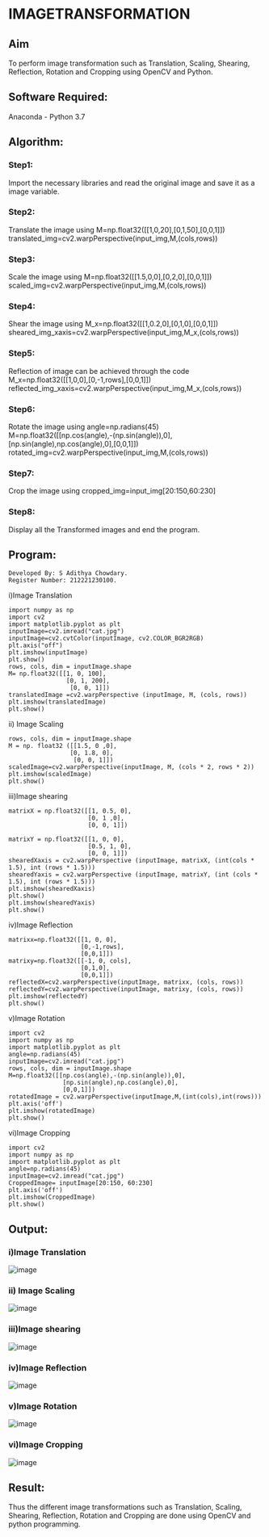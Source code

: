 # IMAGETRANSFORMATION

## Aim
To perform image transformation such as Translation, Scaling, Shearing, Reflection, Rotation and Cropping using OpenCV and Python.

## Software Required:
Anaconda - Python 3.7

## Algorithm:
### Step1:

Import the necessary libraries and read the original image and save it as a image variable.

### Step2:

Translate the image using M=np.float32([[1,0,20],[0,1,50],[0,0,1]]) translated_img=cv2.warpPerspective(input_img,M,(cols,rows))

### Step3:

Scale the image using M=np.float32([[1.5,0,0],[0,2,0],[0,0,1]]) scaled_img=cv2.warpPerspective(input_img,M,(cols,rows))

### Step4:

Shear the image using M_x=np.float32([[1,0.2,0],[0,1,0],[0,0,1]]) sheared_img_xaxis=cv2.warpPerspective(input_img,M_x,(cols,rows))

### Step5:

Reflection of image can be achieved through the code M_x=np.float32([[1,0,0],[0,-1,rows],[0,0,1]]) reflected_img_xaxis=cv2.warpPerspective(input_img,M_x,(cols,rows))

### Step6:

Rotate the image using angle=np.radians(45) M=np.float32([[np.cos(angle),-(np.sin(angle)),0],[np.sin(angle),np.cos(angle),0],[0,0,1]]) rotated_img=cv2.warpPerspective(input_img,M,(cols,rows))

### Step7:

Crop the image using cropped_img=input_img[20:150,60:230]

### Step8:

Display all the Transformed images and end the program.


## Program:
```
Developed By: S Adithya Chowdary.
Register Number: 212221230100.
```
i)Image Translation
```
import numpy as np
import cv2
import matplotlib.pyplot as plt
inputImage=cv2.imread("cat.jpg")
inputImage=cv2.cvtColor(inputImage, cv2.COLOR_BGR2RGB)
plt.axis("off")
plt.imshow(inputImage)
plt.show()
rows, cols, dim = inputImage.shape
M= np.float32([[1, 0, 100],
                [0, 1, 200],
                 [0, 0, 1]])
translatedImage =cv2.warpPerspective (inputImage, M, (cols, rows))
plt.imshow(translatedImage)
plt.show()
```

ii) Image Scaling
```
rows, cols, dim = inputImage.shape
M = np. float32 ([[1.5, 0 ,0],
                 [0, 1.8, 0],
                  [0, 0, 1]])
scaledImage=cv2.warpPerspective(inputImage, M, (cols * 2, rows * 2))
plt.imshow(scaledImage)
plt.show()
```
iii)Image shearing
```
matrixX = np.float32([[1, 0.5, 0],
                      [0, 1 ,0],
                      [0, 0, 1]])

matrixY = np.float32([[1, 0, 0],
                      [0.5, 1, 0],
                      [0, 0, 1]])
shearedXaxis = cv2.warpPerspective (inputImage, matrixX, (int(cols * 1.5), int (rows * 1.5)))
shearedYaxis = cv2.warpPerspective (inputImage, matrixY, (int (cols * 1.5), int (rows * 1.5)))
plt.imshow(shearedXaxis)
plt.show()
plt.imshow(shearedYaxis)
plt.show()

```


iv)Image Reflection

```
matrixx=np.float32([[1, 0, 0],
                    [0,-1,rows],
                    [0,0,1]])
matrixy=np.float32([[-1, 0, cols],
                    [0,1,0],
                    [0,0,1]])
reflectedX=cv2.warpPerspective(inputImage, matrixx, (cols, rows))
reflectedY=cv2.warpPerspective(inputImage, matrixy, (cols, rows))
plt.imshow(reflectedY)
plt.show()
```


v)Image Rotation
```
import cv2
import numpy as np
import matplotlib.pyplot as plt
angle=np.radians(45)
inputImage=cv2.imread("cat.jpg")
rows, cols, dim = inputImage.shape
M=np.float32([[np.cos(angle),-(np.sin(angle)),0],
               [np.sin(angle),np.cos(angle),0],
               [0,0,1]])
rotatedImage = cv2.warpPerspective(inputImage,M,(int(cols),int(rows)))
plt.axis('off')
plt.imshow(rotatedImage)
plt.show()
```



vi)Image Cropping

```
import cv2
import numpy as np
import matplotlib.pyplot as plt
angle=np.radians(45)
inputImage=cv2.imread("cat.jpg")
CroppedImage= inputImage[20:150, 60:230]
plt.axis('off')
plt.imshow(CroppedImage)
plt.show()
```




## Output:
### i)Image Translation
![image](https://github.com/Adithya-Siddam/IMAGE-TRANSFORMATIONS/assets/93427248/4f4645fd-b112-4593-9ebd-63f6efc2d17a)


### ii) Image Scaling
![image](https://github.com/Adithya-Siddam/IMAGE-TRANSFORMATIONS/assets/93427248/5d7fcef5-9778-4332-801f-f12cb43dbfae)



### iii)Image shearing
![image](https://github.com/Adithya-Siddam/IMAGE-TRANSFORMATIONS/assets/93427248/6153f0cf-4e13-480b-aec8-ee14fb6a6ed7)


### iv)Image Reflection

![image](https://github.com/Adithya-Siddam/IMAGE-TRANSFORMATIONS/assets/93427248/bb54bcbb-bce0-4c04-9211-e5c01e6d5d70)


### v)Image Rotation
![image](https://github.com/Adithya-Siddam/IMAGE-TRANSFORMATIONS/assets/93427248/009a7d39-53e7-42e0-8024-5b09c19bd628)


### vi)Image Cropping
![image](https://github.com/Adithya-Siddam/IMAGE-TRANSFORMATIONS/assets/93427248/7b31713a-b278-421d-9b3a-7a05489e4e9d)

## Result: 

Thus the different image transformations such as Translation, Scaling, Shearing, Reflection, Rotation and Cropping are done using OpenCV and python programming.
